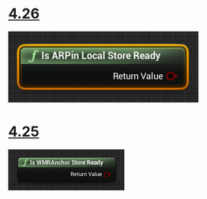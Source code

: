 # [4.26](#tab/426)

![Spatial Anchors Store Ready 4.26](../images/local-spatial-anchors-img-01.png)

# [4.25](#tab/425)

![Spatial Anchors Store Ready](../images/unreal-spatialanchors-store-ready.PNG)
